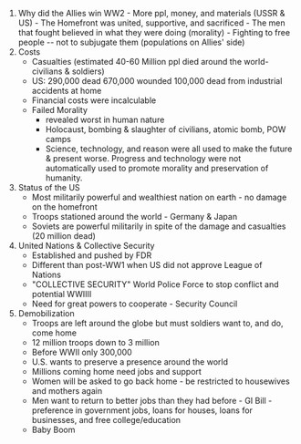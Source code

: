 1. Why did the Allies win WW2
	   - More ppl, money, and materials (USSR & US)
	   - The Homefront was united, supportive, and sacrificed
	   - The men that fought believed in what they were doing (morality)
	   - Fighting to free people -- not to subjugate them (populations on Allies' side)
2. Costs
	- Casualties (estimated 40-60 Million ppl died around the world- civilians & soldiers)
	- US: 290,000 dead
		  670,000 wounded
		  100,000 dead from industrial accidents at home
	- Financial costs were incalculable
	- Failed Morality
		- revealed worst in human nature
		- Holocaust, bombing & slaughter of civilians, atomic bomb, POW camps
		- Science, technology, and reason were all used to make the future & present worse. Progress and technology were not automatically used to promote morality and preservation of humanity.
3. Status of the US
	- Most militarily powerful and wealthiest nation on earth - no damage on the homefront
	- Troops stationed around the world - Germany & Japan
	- Soviets are powerful militarily in spite of the damage and casualties (20 million dead)
4. United Nations & Collective Security
	- Established and pushed by FDR
	- Different than post-WW1 when US did not approve League of Nations
	- "COLLECTIVE SECURITY" World Police Force to stop conflict and potential WWIIII
	- Need for great powers to cooperate - Security Council
5. Demobilization
	- Troops are left around the globe but must soldiers want to, and do, come home
	- 12 million troops down to 3 million
	- Before WWII only 300,000
	- U.S. wants to preserve a presence around the world
	- Millions coming home need jobs and support
	- Women will be asked to go back home - be restricted to housewives and mothers again
	- Men want to return to better jobs than they had before - GI Bill - preference in government jobs, loans for houses, loans for businesses, and free college/education
	- Baby Boom